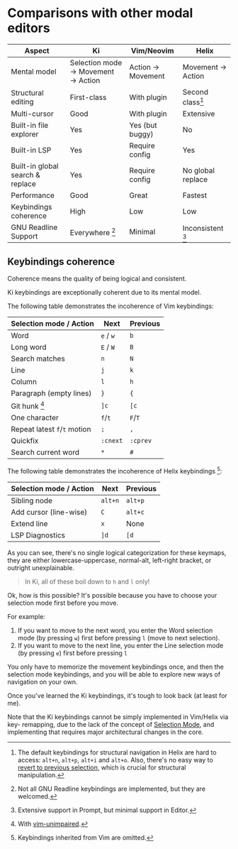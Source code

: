 # Comparisons with other modal editors

| Aspect                           | Ki                                 | Vim/Neovim        | Helix             |
| -------------------------------- | ---------------------------------- | ----------------- | ----------------- |
| Mental model                     | Selection mode → Movement → Action | Action → Movement | Movement → Action |
| Structural editing               | First-class                        | With plugin       | Second class[^1]  |
| Multi-cursor                     | Good                               | With plugin       | Extensive         |
| Built-in file explorer           | Yes                                | Yes (but buggy)   | No                |
| Built-in LSP                     | Yes                                | Require config    | Yes               |
| Built-in global search & replace | Yes                                | Require config    | No global replace |
| Performance                      | Good                               | Great             | Fastest           |
| Keybindings coherence            | High                               | Low               | Low               |
| GNU Readline Support             | Everywhere [^2]                    | Minimal           | Inconsistent [^3] |

[^1]:
    The default keybindings for structural navigation in Helix are hard to access: `alt+n`, `alt+p`, `alt+i` and `alt+o`.
    Also, there's no easy way to [revert to previous selection](../normal-mode/other-movements.md#go-backforward), which is crucial for structural manipulation.

[^2]: Not all GNU Readline keybindings are implemented, but they are welcomed.
[^3]: Extensive support in Prompt, but minimal support in Editor.

## Keybindings coherence

Coherence means the quality of being logical and consistent.

Ki keybindings are exceptionally coherent due to its mental model.

The following table demonstrates the incoherence of Vim keybindings:

| Selection mode / Action      | Next      | Previous |
| ---------------------------- | --------- | -------- |
| Word                         | `e` / `w` | `b`      |
| Long word                    | `E` / `W` | `B`      |
| Search matches               | `n`       | `N`      |
| Line                         | `j`       | `k`      |
| Column                       | `l`       | `h`      |
| Paragraph (empty lines)      | `}`       | `{`      |
| Git hunk [^4]                | `]c`      | `[c`     |
| One character                | `f`/`t`   | `F`/`T`  |
| Repeat latest `f`/`t` motion | `;`       | `,`      |
| Quickfix                     | `:cnext`  | `:cprev` |
| Search current word          | `*`       | `#`      |

The following table demonstrates the incoherence of Helix keybindings [^5]:

| Selection mode / Action | Next    | Previous |
| ----------------------- | ------- | -------- |
| Sibling node            | `alt+n` | `alt+p`  |
| Add cursor (line-wise)  | `C`     | `alt+c`  |
| Extend line             | `x`     | None     |
| LSP Diagnostics         | `]d`    | `[d`     |

As you can see, there's no single logical categorization for these keymaps, they are either lowercase-uppercase, normal-alt, left-right bracket, or outright unexplainable.

> In Ki, all of these boil down to `h` and `l` only!

Ok, how is this possible? It's possible because you have to choose your selection mode first before you move.

For example:

1. If you want to move to the next word, you enter the Word selection mode (by pressing `w`) first before pressing `l` (move to next selection).
2. If you want to move to the next line, you enter the Line selection mode (by pressing `e`) first before pressing `l`

You only have to memorize the movement keybindings once, and then the selection mode keybindings, and you will be able to explore new ways of navigation on your own.

Once you've learned the Ki keybindings, it's tough to look back (at least for me).

Note that the Ki keybindings cannot be simply implemented in Vim/Helix via key-
remapping, due to the lack of the concept of [Selection Mode][1], and implementing
that requires major architectural changes in the core.

[^4]: With [vim-unimpaired](https://github.com/tpope/vim-unimpaired).
[^5]: Keybindings inherited from Vim are omitted.

[1]: ../normal-mode/selection-modes/index.md
